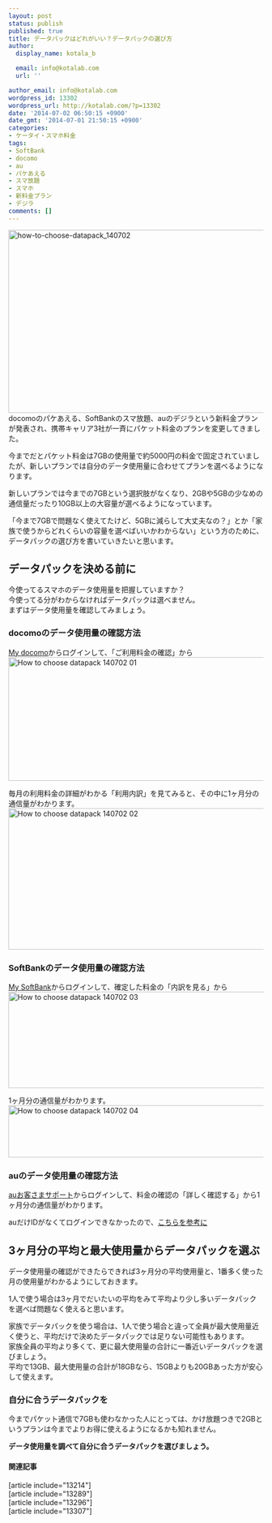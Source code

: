 ```yaml
---
layout: post
status: publish
published: true
title: データパックはどれがいい？データパックの選び方
author:
  display_name: kotala_b

  email: info@kotalab.com
  url: ''

author_email: info@kotalab.com
wordpress_id: 13302
wordpress_url: http://kotalab.com/?p=13302
date: '2014-07-02 06:50:15 +0900'
date_gmt: '2014-07-01 21:50:15 +0900'
categories:
- ケータイ・スマホ料金
tags:
- SoftBank
- docomo
- au
- パケあえる
- スマ放題
- スマホ
- 新料金プラン
- デジラ
comments: []
---
```

<p><img src="http://kotalab.com/wp-content/uploads/how-to-choose-datapack_140702-546x361.jpg" alt="how-to-choose-datapack_140702" width="546" height="361" class="alignnone size-large wp-image-13304" /><br />
docomoのパケあえる、SoftBankのスマ放題、auのデジラという新料金プランが発表され、携帯キャリア3社が一斉にパケット料金のプランを変更してきました。</p>
<p>今までだとパケット料金は7GBの使用量で約5000円の料金で固定されていましたが、新しいプランでは自分のデータ使用量に合わせてプランを選べるようになります。</p>
<p>新しいプランでは今までの7GBという選択肢がなくなり、2GBや5GBの少なめの通信量だったり10GB以上の大容量が選べるようになっています。</p>
<p>「<span class="b">今まで7GBで問題なく使えてたけど、5GBに減らして大丈夫なの？</span>」とか「<span class="b">家族で使うからどれくらいの容量を選べばいいかわからない</span>」という方のために、データパックの選び方を書いていきたいと思います。<!--more--></p>
<h2>データパックを決める前に</h2>
<p>今使ってるスマホのデータ使用量を把握していますか？<br />
今使ってる分がわからなければデータパックは選べません。<br />
まずはデータ使用量を確認してみましょう。</p>
<h3>docomoのデータ使用量の確認方法</h3>
<p><a href="https://www.nttdocomo.co.jp/mydocomo/" target="_blank">My docomo</a>からログインして、「ご利用料金の確認」から<br />
<img src="http://kotalab.com/wp-content/uploads/how-to-choose-datapack_140702_01.png" alt="How to choose datapack 140702 01" title="how-to-choose-datapack_140702_01.png" border="0" width="548" height="244" /></p>
<p>毎月の利用料金の詳細がわかる「利用内訳」を見てみると、その中に1ヶ月分の通信量がわかります。<br />
<img src="http://kotalab.com/wp-content/uploads/how-to-choose-datapack_140702_02.png" alt="How to choose datapack 140702 02" title="how-to-choose-datapack_140702_02.png" border="0" width="548" height="279" /></p>
<h3>SoftBankのデータ使用量の確認方法</h3>
<p><a href="https://my.softbank.jp/msb/d/top" target="_blank">My SoftBank</a>からログインして、確定した料金の「内訳を見る」から<br />
<img src="http://kotalab.com/wp-content/uploads/how-to-choose-datapack_140702_03.png" alt="How to choose datapack 140702 03" title="how-to-choose-datapack_140702_03.png" border="0" width="548" height="190" /></p>
<p>1ヶ月分の通信量がわかります。<br />
<img src="http://kotalab.com/wp-content/uploads/how-to-choose-datapack_140702_04.png" alt="How to choose datapack 140702 04" title="how-to-choose-datapack_140702_04.png" border="0" width="548" height="103" /></p>
<h3>auのデータ使用量の確認方法</h3>
<p><a href="https://cs.kddi.com/" target="_blank">auお客さまサポート</a>からログインして、料金の確認の「詳しく確認する」から1ヶ月分の通信量がわかります。</p>
<p>auだけIDがなくてログインできなかったので、<a href="https://cs.kddi.com/support/waribiki/kakunin/riyou_kakunin.html" target="_blank">こちらを参考に</a></p>
<h2>3ヶ月分の平均と最大使用量からデータパックを選ぶ</h2>
<p>データ使用量の確認ができたらできれば3ヶ月分の平均使用量と、1番多く使った月の使用量がわかるようにしておきます。</p>
<p>1人で使う場合は3ヶ月でだいたいの平均をみて平均より少し多いデータパックを選べば問題なく使えると思います。</p>
<p>家族でデータパックを使う場合は、1人で使う場合と違って全員が最大使用量近く使うと、平均だけで決めたデータパックでは足りない可能性もあります。<br />
家族全員の平均より多くて、更に最大使用量の合計に一番近いデータパックを選びましょう。<br />
平均で13GB、<span class="b">最大使用量の合計が18GBなら、15GBよりも20GBあった方が安心して使えます。</span></p>
<h3>自分に合うデータパックを</h3>
<p>今までパケット通信で7GBも使わなかった人にとっては、かけ放題つきで2GBというプランは今までよりお得に使えるようになるかも知れません。</p>
<p><strong>データ使用量を調べて自分に合うデータパックを選びましょう。</strong></p>
<h4 class="rel">関連記事</h4>
<p>[article include="13214"]<br />
[article include="13289"]<br />
[article include="13296"]<br />
[article include="13307"]</p>
